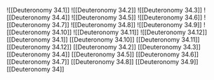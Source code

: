 ![[Deuteronomy 34.1]]
![[Deuteronomy 34.2]]
![[Deuteronomy 34.3]]
![[Deuteronomy 34.4]]
![[Deuteronomy 34.5]]
![[Deuteronomy 34.6]]
![[Deuteronomy 34.7]]
![[Deuteronomy 34.8]]
![[Deuteronomy 34.9]]
![[Deuteronomy 34.10]]
![[Deuteronomy 34.11]]
![[Deuteronomy 34.12]]
[[Deuteronomy 34.1]]
[[Deuteronomy 34.10]]
[[Deuteronomy 34.11]]
[[Deuteronomy 34.12]]
[[Deuteronomy 34.2]]
[[Deuteronomy 34.3]]
[[Deuteronomy 34.4]]
[[Deuteronomy 34.5]]
[[Deuteronomy 34.6]]
[[Deuteronomy 34.7]]
[[Deuteronomy 34.8]]
[[Deuteronomy 34.9]]
[[Deuteronomy 34]]
